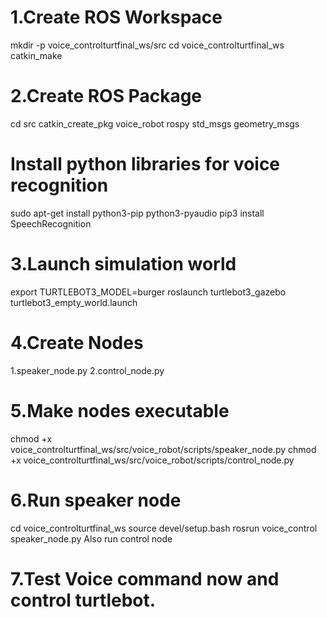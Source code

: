 # 1.Create ROS Workspace
mkdir -p voice_controlturtfinal_ws/src
cd voice_controlturtfinal_ws
catkin_make

# 2.Create ROS Package
cd src
catkin_create_pkg voice_robot rospy std_msgs geometry_msgs
# Install python libraries for voice recognition
sudo apt-get install python3-pip python3-pyaudio
pip3 install SpeechRecognition

# 3.Launch simulation world
export TURTLEBOT3_MODEL=burger
roslaunch turtlebot3_gazebo turtlebot3_empty_world.launch
# 4.Create Nodes
1.speaker_node.py
2.control_node.py

# 5.Make nodes executable
chmod +x voice_controlturtfinal_ws/src/voice_robot/scripts/speaker_node.py
chmod +x voice_controlturtfinal_ws/src/voice_robot/scripts/control_node.py

# 6.Run speaker node
cd voice_controlturtfinal_ws
source devel/setup.bash
rosrun voice_control speaker_node.py
Also run control node

# 7.Test Voice command now and control turtlebot.
